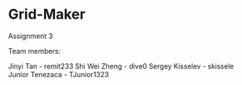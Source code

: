# Grid-Maker
Assignment 3

Team members:

Jinyi Tan - remit233
Shi Wei Zheng - dive0
Sergey Kisselev - skissele
Junior Tenezaca - TJunior1323
